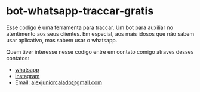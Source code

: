 # bot-whatsapp-traccar-gratis
Esse codigo é uma ferramenta para traccar. Um bot para auxiliar no atentimento aos seus clientes. Em especial, aos mais idosos que não sabem usar aplicativo, mas sabem usar o whatsapp.

Quem tiver interesse nesse codigo entre em contato comigo atraves desses contatos:
- [whatsapp](https://wa.me/5582988717072)
- [instagram](https://instagram.com/alequizao)
- Email: alexjuniorcalado@gmail.com
